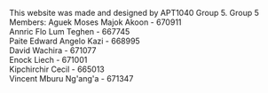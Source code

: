 This website was made and designed by APT1040 Group 5.
Group 5 Members:
Aguek Moses Majok Akoon - 670911                                                                    
Annric Flo Lum Teghen - 667745                                                                                       
Paite Edward Angelo Kazi - 668995                                                                                   
David Wachira - 671077                                                                                                     
Enock Liech - 671001                                                                                                  
Kipchirchir Cecil - 665013                                                                                            
Vincent Mburu Ng'ang'a - 671347
